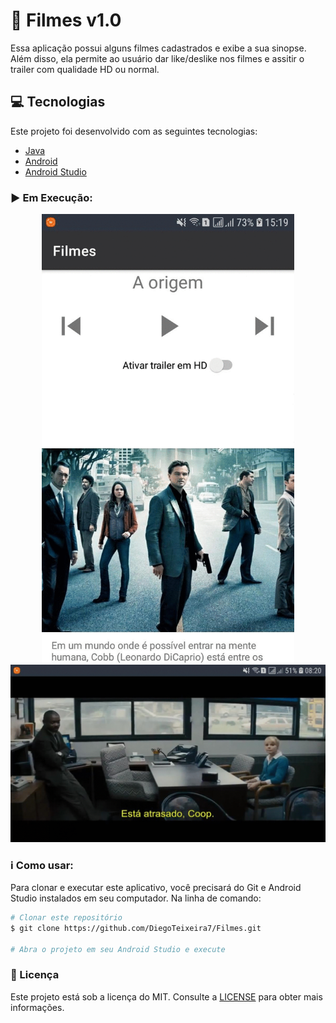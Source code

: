 # :movie_camera: Filmes v1.0
Essa aplicação possui alguns filmes cadastrados e exibe a sua sinopse. Além disso, ela permite ao usuário dar like/deslike nos filmes e assitir o trailer
com qualidade HD ou normal.

## :computer: Tecnologias

Este projeto foi desenvolvido com as seguintes tecnologias:

-  [Java](https://www.java.com/pt-BR/)
-  [Android](https://developer.android.com/docs)
-  [Android Studio](https://developer.android.com/studio)

### :arrow_forward: Em Execução:

<p align="center">
 <img alt="Demonstração Filmes" src="filmes1.gif" width="404px" heigth="720px">
 <img alt="Demonstração Filmes" src="filmes2.gif" width="720px" heigth="404px">
</p>

### :information_source: Como usar:

Para clonar e executar este aplicativo, você precisará do Git e Android Studio instalados em seu computador. Na linha de comando:

```bash
# Clonar este repositório
$ git clone https://github.com/DiegoTeixeira7/Filmes.git

# Abra o projeto em seu Android Studio e execute

```

### :memo: Licença
Este projeto está sob a licença do MIT. Consulte a [LICENSE](https://github.com/DiegoTeixeira7/Filmes/blob/master/LICENSE) para obter mais informações.
